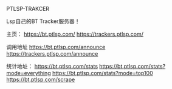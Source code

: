 PTLSP-TRAKCER

Lsp自己的BT Tracker服务器！

主页：
https://bt.ptlsp.com/
https://trackers.ptlsp.com/

调用地址
https://bt.ptlsp.com/announce
https://trackers.ptlsp.com/announce

统计地址：
https://bt.ptlsp.com/stats
https://bt.ptlsp.com/stats?mode=everything
https://bt.ptlsp.com/stats?mode=top100
https://bt.ptlsp.com/scrape
